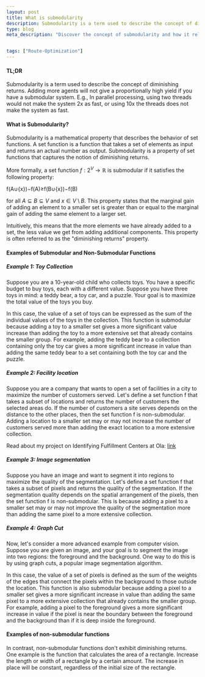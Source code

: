 ```yaml
---
layout: post
title: What is submodularity
description: Submodularity is a term used to describe the concept of diminishing returns. Adding more agents will not give a proportionally high yield if you have a submodular system. E.g., In parallel processing, using two threads would not make the system 2x as fast, or using 10x the threads does not make the system as fast.
type: blog
meta_description: "Discover the concept of submodularity and how it relates to diminishing returns. This post explains the meaning of submodularity and provides examples of how it applies in different contexts, such as parallel processing. Read on to learn more about this important concept and its implications."


tags: ["Route-Optimization"]
---
```


#### TL;DR
Submodularity is a term used to describe the concept of diminishing returns. Adding more agents will not give a proportionally high yield if you have a submodular system. E.g., In parallel processing, using two threads would not make the system 2x as fast, or using 10x the threads does not make the system as fast.

#### What is Submodularity?

Submodularity is a mathematical property that describes the behavior of set functions. A set function is a function that takes a set of elements as input and returns an actual number as output. Submodularity is a property of set functions that captures the notion of diminishing returns.

More formally, a set function $f: 2^V \rightarrow \mathbb{R}$ is submodular if it satisfies the following property:


f(A∪{x})−f(A)≥f(B∪{x})−f(B)

for all $A \subseteq B \subseteq V$ and $x \in V \setminus B$. This property states that the marginal gain of adding an element to a smaller set is greater than or equal to the marginal gain of adding the same element to a larger set.

Intuitively, this means that the more elements we have already added to a set, the less value we get from adding additional components. This property is often referred to as the "diminishing returns" property.


#### Examples of Submodular and Non-Submodular Functions

##### Example 1: Toy Collection

Suppose you are a 10-year-old child who collects toys. You have a specific budget to buy toys, each with a different value. Suppose you have three toys in mind: a teddy bear, a toy car, and a puzzle. Your goal is to maximize the total value of the toys you buy.

In this case, the value of a set of toys can be expressed as the sum of the individual values of the toys in the collection. This function is submodular because adding a toy to a smaller set gives a more significant value increase than adding the toy to a more extensive set that already contains the smaller group. For example, adding the teddy bear to a collection containing only the toy car gives a more significant increase in value than adding the same teddy bear to a set containing both the toy car and the puzzle.

##### Example 2: Facility location

Suppose you are a company that wants to open a set of facilities in a city to maximize the number of customers served. Let's define a set function f that takes a subset of locations and returns the number of customers the selected areas do. If the number of customers a site serves depends on the distance to the other places, then the set function f is non-submodular. Adding a location to a smaller set may or may not increase the number of customers served more than adding the exact location to a more extensive collection.

Read about my project on Identifying Fulfillment Centers at Ola: <a href = "{{ site.baseurl}}/2023/02/26/route-optimization/" target="_blank">link</a>

##### Example 3: Image segmentation

Suppose you have an image and want to segment it into regions to maximize the quality of the segmentation. Let's define a set function f that takes a subset of pixels and returns the quality of the segmentation. If the segmentation quality depends on the spatial arrangement of the pixels, then the set function f is non-submodular. This is because adding a pixel to a smaller set may or may not improve the quality of the segmentation more than adding the same pixel to a more extensive collection.


##### Example 4: Graph Cut
Now, let's consider a more advanced example from computer vision. Suppose you are given an image, and your goal is to segment the image into two regions: the foreground and the background. One way to do this is by using graph cuts, a popular image segmentation algorithm.

In this case, the value of a set of pixels is defined as the sum of the weights of the edges that connect the pixels within the background to those outside the location. This function is also submodular because adding a pixel to a smaller set gives a more significant increase in value than adding the same pixel to a more extensive collection that already contains the smaller group. For example, adding a pixel to the foreground gives a more significant increase in value if the pixel is near the boundary between the foreground and the background than if it is deep inside the foreground.


#### Examples of non-submodular functions

In contrast, non-submodular functions don't exhibit diminishing returns. One example is the function that calculates the area of a rectangle. Increase the length or width of a rectangle by a certain amount. The increase in place will be constant, regardless of the initial size of the rectangle.

